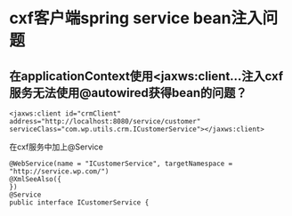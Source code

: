 # cxf客户端spring service bean注入问题

## 在applicationContext使用&lt;jaxws:client...注入cxf服务无法使用@autowired获得bean的问题？

```text
<jaxws:client id="crmClient" address="http://localhost:8080/service/customer" serviceClass="com.wp.utils.crm.ICustomerService"></jaxws:client>
```

 在cxf服务中加上@Service

```text
@WebService(name = "ICustomerService", targetNamespace = "http://service.wp.com/")
@XmlSeeAlso({
})
@Service
public interface ICustomerService {

```

 





